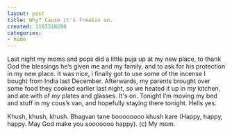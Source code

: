 ```yaml
---
layout: post
title: Why? Cause it's freakin on.
created: 1103318280
categories:
- home
---
```

Last night my moms and pops did a little puja up at my new place, to thank God the blessings he’s given me and my family, and to ask for his protection in my new place. It was nice, i finally got to use some of the incense I bought from India last December. Afterwards, my parents brought over some food they cooked earlier last night, so we heated it up in <i>my</i> kitchen, and ate with of <i>my</i> plates and glasses. It's on. Tonight I’m moving my bed and stuff in my cous’s van, and hopefully staying there tonight. Hells yes.

Khush, khush, khush. Bhagvan tane boooooooo khush kare (Happy, happy, happy. May God make you sooooooo happy). (c) My mom. 
